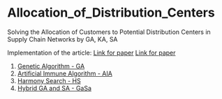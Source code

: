# Allocation_of_Distribution_Centers

Solving the Allocation of Customers to Potential Distribution Centers in Supply Chain Networks by GA, KA, SA

Implementation of the article: [Link for paper](https://www.researchgate.net/publication/317101536_Solving_the_Allocation_of_Customers_to_Potential_Distribution_Centers_in_Supply_Chain_Networks_by_GA_KA_SA) [Link for paper](https://civilica.com/doc/766763/)

  1. [Genetic Algorithm - GA](https://github.com/Majid-Sohrabi/Allocation_of_Distribution_Centers/blob/main/Algorithm/Algorithm_GA.m)
  2. [Artificial Immune Algorithm - AIA](https://github.com/Majid-Sohrabi/Allocation_of_Distribution_Centers/blob/main/Algorithm/Algorithm_AIA.m)
  3. [Harmony Search - HS](https://github.com/Majid-Sohrabi/Allocation_of_Distribution_Centers/blob/main/Algorithm/Algorithm_HS.m)
  4. [Hybrid GA and SA - GaSa](https://github.com/Majid-Sohrabi/Allocation_of_Distribution_Centers/blob/main/Algorithm/Algorithm_Hybrid_GaSa.m)
